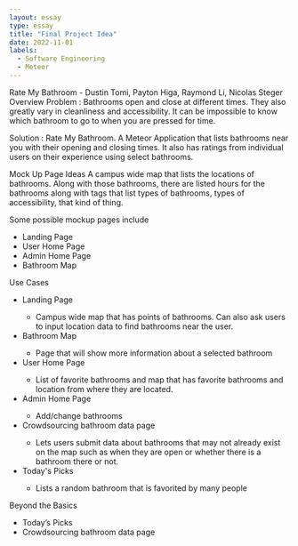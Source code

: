 ```yaml
---
layout: essay
type: essay
title: "Final Project Idea"
date: 2022-11-01
labels:
  - Software Engineering
  - Meteor
---
```


Rate My Bathroom - Dustin Tomi, Payton Higa, Raymond Li, Nicolas Steger
Overview
Problem : Bathrooms open and close at different times. They also greatly vary in cleanliness and accessibility. It can be impossible to know which bathroom to go to when you are pressed for time.

Solution : Rate My Bathroom. A Meteor Application that lists bathrooms near you with their opening and closing times. It also has ratings from individual users on their experience using select bathrooms.

Mock Up Page Ideas
A campus wide map that lists the locations of bathrooms. Along with those bathrooms, there are listed hours for the bathrooms along with tags that list types of bathrooms, types of accessibility, that kind of thing.

Some possible mockup pages include
<ul>
  <li>Landing Page</li>
  <li>User Home Page</li>
  <li>Admin Home Page</li>
  <li>Bathroom Map</li>
</ul>

Use Cases
<ul>
  <li>Landing Page</li>
  <ul>
    <li>Campus wide map that has points of bathrooms. Can also ask users to input location data to find bathrooms near the user.</li>
  </ul>
  <li>Bathroom Map</li>
  <ul>
    <li>Page that will show more information about a selected bathroom</li>
  </ul>
  <li>User Home Page</li>
  <ul>
    <li>List of favorite bathrooms and map that has favorite bathrooms and location from where they are located.</li>
  </ul>
  <li>Admin Home Page</li>
  <ul>
    <li>Add/change bathrooms</li>
  </ul>
  <li>Crowdsourcing bathroom data page</li>
  <ul>
    <li>Lets users submit data about bathrooms that may not already exist on the map such as when they are open or whether there is a bathroom there or not.</li>
  </ul>
  <li>Today's Picks</li>
    <ul>
      <li>Lists a random bathroom that is favorited by many people</li>
    </ul>
</ul>

Beyond the Basics
<ul>
  <li>Today’s Picks</li>
  <li>Crowdsourcing bathroom data page</li>
</ul>




